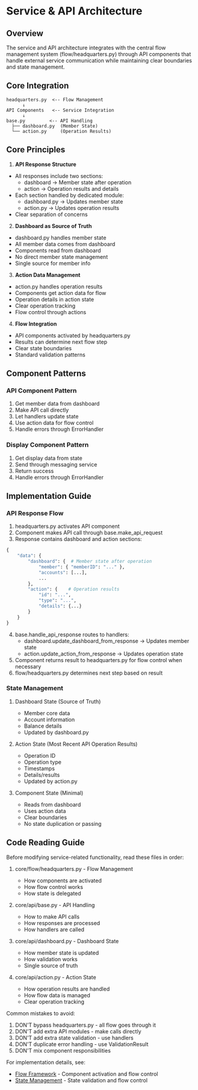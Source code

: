 # Service & API Architecture

## Overview

The service and API architecture integrates with the central flow management system (flow/headquarters.py) through API components that handle external service communication while maintaining clear boundaries and state management.

## Core Integration

```
headquarters.py  <-- Flow Management
      ↓
API Components   <-- Service Integration
      ↓
base.py         <-- API Handling
  ├── dashboard.py  (Member State)
  └── action.py     (Operation Results)
```

## Core Principles

1. **API Response Structure**
- All responses include two sections:
  * dashboard -> Member state after operation
  * action -> Operation results and details
- Each section handled by dedicated module:
  * dashboard.py -> Updates member state
  * action.py -> Updates operation results
- Clear separation of concerns

2. **Dashboard as Source of Truth**
- dashboard.py handles member state
- All member data comes from dashboard
- Components read from dashboard
- No direct member state management
- Single source for member info

3. **Action Data Management**
- action.py handles operation results
- Components get action data for flow
- Operation details in action state
- Clear operation tracking
- Flow control through actions

4. **Flow Integration**
- API components activated by headquarters.py
- Results can determine next flow step
- Clear state boundaries
- Standard validation patterns

## Component Patterns

### API Component Pattern
1. Get member data from dashboard
2. Make API call directly
3. Let handlers update state
4. Use action data for flow control
5. Handle errors through ErrorHandler

### Display Component Pattern
1. Get display data from state
2. Send through messaging service
3. Return success
4. Handle errors through ErrorHandler

## Implementation Guide

### API Response Flow
1. headquarters.py activates API component
2. Component makes API call through base.make_api_request
3. Response contains dashboard and action sections:
```python
{
    "data": {
        "dashboard": {  # Member state after operation
            "member": { "memberID": "..." },
            "accounts": [...],
            ...
        },
        "action": {    # Operation results
            "id": "...",
            "type": "...",
            "details": {...}
        }
    }
}
```
4. base.handle_api_response routes to handlers:
   - dashboard.update_dashboard_from_response -> Updates member state
   - action.update_action_from_response -> Updates operation state
5. Component returns result to headquarters.py for flow control when necessary
6. flow/headquarters.py determines next step based on result

### State Management
1. Dashboard State (Source of Truth)
   - Member core data
   - Account information
   - Balance details
   - Updated by dashboard.py

2. Action State (Most Recent API Operation Results)
   - Operation ID
   - Operation type
   - Timestamps
   - Details/results
   - Updated by action.py

3. Component State (Minimal)
   - Reads from dashboard
   - Uses action data
   - Clear boundaries
   - No state duplication or passing


## Code Reading Guide

Before modifying service-related functionality, read these files in order:

1. core/flow/headquarters.py - Flow Management
   - How components are activated
   - How flow control works
   - How state is delegated

2. core/api/base.py - API Handling
   - How to make API calls
   - How responses are processed
   - How handlers are called

3. core/api/dashboard.py - Dashboard State
   - How member state is updated
   - How validation works
   - Single source of truth

4. core/api/action.py - Action State
   - How operation results are handled
   - How flow data is managed
   - Clear operation tracking

Common mistakes to avoid:
1. DON'T bypass headquarters.py - all flow goes through it
2. DON'T add extra API modules - make calls directly
3. DON'T add extra state validation - use handlers
4. DON'T duplicate error handling - use ValidationResult
5. DON'T mix component responsibilities

For implementation details, see:
- [Flow Framework](flow-framework.md) - Component activation and flow control
- [State Management](state-management.md) - State validation and flow control
